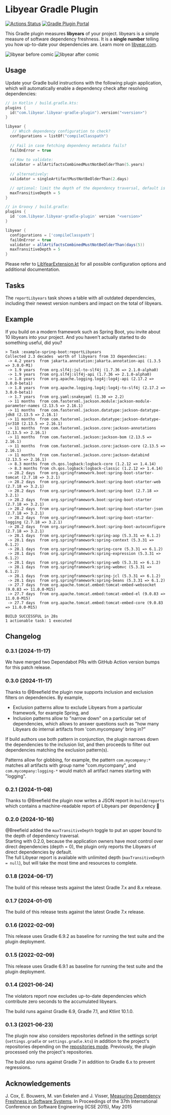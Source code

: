 # Libyear Gradle Plugin

[![Actions Status](https://github.com/f4lco/libyear-gradle-plugin/actions/workflows/build-test.yml/badge.svg)](https://github.com/f4lco/libyear-gradle-plugin/actions)
[![Gradle Plugin Portal](https://img.shields.io/maven-metadata/v/https/plugins.gradle.org/m2/com/libyear/libyear-gradle-plugin/com.libyear.libyear-gradle-plugin.gradle.plugin/maven-metadata.xml.svg?colorB=007ec6&label=Gradle%20Plugin%20Portal)](https://plugins.gradle.org/plugin/com.libyear.libyear-gradle-plugin)

This Gradle plugin measures **libyears** of your project.
libyears is a simple measure of software dependency freshness.
It is a **single number** telling you how up-to-date your dependencies are.
Learn more on [libyear.com][libyear].

![libyear before comic](https://libyear.com/cartoon1.jpg) ![libyear after comic](https://libyear.com/cartoon2.jpg)

## Usage

Update your Gradle build instructions with the following plugin application, which will automatically enable a dependency check after resolving dependencies:

```kotlin
// in Kotlin / build.gradle.kts:
plugins {
  id("com.libyear.libyear-gradle-plugin").version("<version>")
}

libyear {
   // Which dependency configuration to check?
  configurations = listOf("compileClasspath")
  
  // Fail in case fetching dependency metadata fails?
  failOnError = true
  
  // How to validate:
  validator = allArtifactsCombinedMustNotBeOlderThan(5.years)
  
  // alternatively:
  validator = singleArtifactMustNotBeOlderThan(2.days)

  // optional: limit the depth of the dependency traversal, default is 0 = only the root level, null = no limit
  maxTransitiveDepth = 5
}
```

```groovy
// in Groovy / build.gradle:
plugins {
  id 'com.libyear.libyear-gradle-plugin' version "<version>"
}

libyear {
  configurations = ['compileClasspath']
  failOnError = true
  validator = allArtifactsCombinedMustNotBeOlderThan(days(5))
  maxTransitiveDepth = 5
}
```

Please refer to [LibYearExtension.kt][0] for all possible configuration options and additional documentation.


## Tasks

The `reportLibyears` task shows a table with all outdated dependencies, including their newest version numbers and impact on the total of libyears.

## Example

If you build on a modern framework such as Spring Boot, you invite about 10 libyears into your project. And you haven't actually started to do something useful, did you?

```
> Task :example-spring-boot:reportLibyears
Collected 2.3 decades  worth of libyears from 33 dependencies:
 -> 4.2 years  from jakarta.annotation:jakarta.annotation-api (1.3.5 => 3.0.0-M1)
 -> 1.9 years  from org.slf4j:jul-to-slf4j (1.7.36 => 2.1.0-alpha0)
 -> 1.9 years  from org.slf4j:slf4j-api (1.7.36 => 2.1.0-alpha0)
 -> 1.8 years  from org.apache.logging.log4j:log4j-api (2.17.2 => 3.0.0-beta1)
 -> 1.8 years  from org.apache.logging.log4j:log4j-to-slf4j (2.17.2 => 3.0.0-beta1)
 -> 1.7 years  from org.yaml:snakeyaml (1.30 => 2.2)
 -> 11 months  from com.fasterxml.jackson.module:jackson-module-parameter-names (2.13.5 => 2.16.1)
 -> 11 months  from com.fasterxml.jackson.datatype:jackson-datatype-jdk8 (2.13.5 => 2.16.1)
 -> 11 months  from com.fasterxml.jackson.datatype:jackson-datatype-jsr310 (2.13.5 => 2.16.1)
 -> 11 months  from com.fasterxml.jackson.core:jackson-annotations (2.13.5 => 2.16.1)
 -> 11 months  from com.fasterxml.jackson:jackson-bom (2.13.5 => 2.16.1)
 -> 11 months  from com.fasterxml.jackson.core:jackson-core (2.13.5 => 2.16.1)
 -> 11 months  from com.fasterxml.jackson.core:jackson-databind (2.13.5 => 2.16.1)
 -> 8.3 months from ch.qos.logback:logback-core (1.2.12 => 1.4.14)
 -> 8.3 months from ch.qos.logback:logback-classic (1.2.12 => 1.4.14)
 -> 28.2 days  from org.springframework.boot:spring-boot-starter-tomcat (2.7.18 => 3.2.1)
 -> 28.2 days  from org.springframework.boot:spring-boot-starter-web (2.7.18 => 3.2.1)
 -> 28.2 days  from org.springframework.boot:spring-boot (2.7.18 => 3.2.1)
 -> 28.2 days  from org.springframework.boot:spring-boot-starter (2.7.18 => 3.2.1)
 -> 28.2 days  from org.springframework.boot:spring-boot-starter-json (2.7.18 => 3.2.1)
 -> 28.2 days  from org.springframework.boot:spring-boot-starter-logging (2.7.18 => 3.2.1)
 -> 28.2 days  from org.springframework.boot:spring-boot-autoconfigure (2.7.18 => 3.2.1)
 -> 28.1 days  from org.springframework:spring-aop (5.3.31 => 6.1.2)
 -> 28.1 days  from org.springframework:spring-context (5.3.31 => 6.1.2)
 -> 28.1 days  from org.springframework:spring-core (5.3.31 => 6.1.2)
 -> 28.1 days  from org.springframework:spring-expression (5.3.31 => 6.1.2)
 -> 28.1 days  from org.springframework:spring-web (5.3.31 => 6.1.2)
 -> 28.1 days  from org.springframework:spring-webmvc (5.3.31 => 6.1.2)
 -> 28.1 days  from org.springframework:spring-jcl (5.3.31 => 6.1.2)
 -> 28.1 days  from org.springframework:spring-beans (5.3.31 => 6.1.2)
 -> 27.7 days  from org.apache.tomcat.embed:tomcat-embed-websocket (9.0.83 => 11.0.0-M15)
 -> 27.7 days  from org.apache.tomcat.embed:tomcat-embed-el (9.0.83 => 11.0.0-M15)
 -> 27.7 days  from org.apache.tomcat.embed:tomcat-embed-core (9.0.83 => 11.0.0-M15)

BUILD SUCCESSFUL in 28s
1 actionable task: 1 executed
```

## Changelog

### 0.3.1 (2024-11-17)

We have merged two Dependabot PRs with GitHub Action version bumps for this patch release.

### 0.3.0 (2024-11-17)

Thanks to @Breefield the plugin now supports inclusion and exclusion filters on dependencies.
By example,

- Exclusion patterns allow to exclude Libyears from a particular framework, for example Spring, and
- Inclusion patterns allow to "narrow down" on a particular set of dependencies, which allows to answer questions such as "how many Libyears do internal artifacts from 'com.mycompany' bring in?"

If build authors use both pattern in conjunction, the plugin narrows down the dependencies to the inclusion list, and then proceeds to filter out dependencies matching the exclusion pattern(s).

Patterns allow for globbing, for example, the pattern `com.mycompany:*` matches all artifacts with group name "com.mycompany",
and `com.mycompany:logging-*` would match all artifact names starting with "logging".

### 0.2.1 (2024-11-08)

Thanks to @Breefield the plugin now writes a JSON report in `build/reports` which contains a machine-readable report of Libyears per dependency 🚀

### 0.2.0 (2024-10-16)

@Breefield added the `maxTransitiveDepth` toggle to put an upper bound to the depth of dependency traversal.  
Starting with 0.2.0, because the application owners have most control over direct dependencies (depth = 0),
the plugin only reports the Libyears of direct dependencies by default.  
The full Libyear report is available with unlimited depth (`maxTransitiveDepth = null`), but will take the
most time and resources to complete.

### 0.1.8 (2024-06-17)

The build of this release tests against the latest Gradle 7.x and 8.x release.

### 0.1.7 (2024-01-01)

The build of this release tests against the latest Gradle 7.x release.

### 0.1.6 (2022-02-09)

This release uses Gradle 6.9.2 as baseline for running the test suite and the plugin deployment.

### 0.1.5 (2022-02-09)

This release uses Gradle 6.9.1 as baseline for running the test suite and the plugin deployment.

### 0.1.4 (2021-06-24)

The violators report now excludes up-to-date dependencies which contribute zero seconds to the accumulated libyears.

The build runs against Gradle 6.9, Gradle 7.1, and Ktlint 10.1.0.

### 0.1.3 (2021-06-23)

The plugin now also considers repositories defined in the settings script (`settings.gradle` or `settings.gradle.kts`) in addition to the project's repositories depending on the [repositories mode][repo-mode]. Previously, the plugin processed only the project's repositories.

The build also runs against Gradle 7 in addition to Gradle 6.x to prevent regressions.

## Acknowledgements

J. Cox, E. Bouwers, M. van Eekelen and J. Visser, [Measuring Dependency
Freshness in Software Systems][1]. In Proceedings of the 37th International
Conference on Software Engineering (ICSE 2015), May 2015

[0]: https://github.com/f4lco/libyear-gradle-plugin/blob/main/libyear-gradle-plugin/src/main/kotlin/com/libyear/LibYearExtension.kt

[1]: https://ericbouwers.github.io/papers/icse15.pdf

[libyear]: https://libyear.com/

[repo-mode]: https://docs.gradle.org/current/userguide/declaring_repositories.html#sub:centralized-repository-declaration
